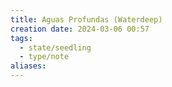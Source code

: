 ```yaml
---
title: Aguas Profundas (Waterdeep)
creation date: 2024-03-06 00:57
tags:
  - state/seedling
  - type/note
aliases:
---
```


